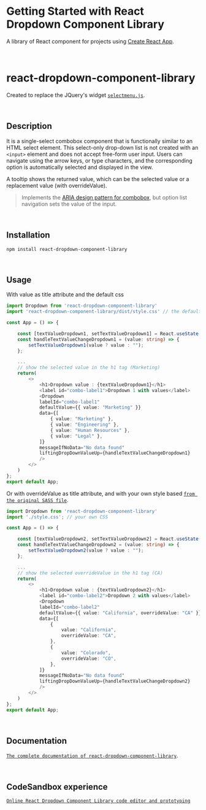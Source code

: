 # Getting Started with React Dropdown Component Library

A library of React component for projects using [Create React App](https://github.com/facebook/create-react-app).

<br />

# react-dropdown-component-library

Created to replace the JQuery's widget [`selectmenu.js`](https://github.com/jquery/jquery-ui/blob/main/ui/widgets/selectmenu.js).

<br />

## Description

It is a single-select combobox component that is functionally similar to an HTML select element. This select-only drop-down list is not created with an `<input>` element and does not accept free-form user input. Users can navigate using the arrow keys, or type characters, and the corresponding option is automatically selected and displayed in the view.

A tooltip shows the returned value, which can be the selected value or a replacement value (with overrideValue).

>  Implements the [ARIA design pattern for combobox](https://www.w3.org/WAI/ARIA/apg/patterns/combobox/), but option list navigation sets the value of the input.

<br />

## Installation

```
npm install react-dropdown-component-library
```

<br />

## Usage

With value as title attribute and the default css

```typescript
import Dropdown from 'react-dropdown-component-library'
import 'react-dropdown-component-library/dist/style.css' // the default CSS

const App = () => {

    const [textValueDropdown1, setTextValueDropdown1] = React.useState("");
    const handleTextValueChangeDropdown1 = (value: string) => {
        setTextValueDropdown1(value ? value : "");
    };

    ...
    // show the selected value in the h1 tag (Marketing)
    return(
        <>            
            <h1>Dropdown value : {textValueDropdown1}</h1>
            <label id="combo-label1">Dropdown 1 with values</label>
            <Dropdown
            labelId="combo-label1"
            defaultValue={{ value: "Marketing" }}
            data={[
                { value: "Marketing" },
                { value: "Engineering" },
                { value: "Human Resources" },
                { value: "Legal" },
            ]}
            messageIfNoData="No data found"
            liftingDropDownValueUp={handleTextValueChangeDropdown1}
            />
        </>
    )
};
export default App;
```

Or with overrideValue as title attribute, and with your own style based [`from the original SASS file`](https://github.com/Lob2018/Lobjois_Yann_14_code_plugin_jQuery_072022/tree/main/src/lib/style.scss).

```typescript
import Dropdown from 'react-dropdown-component-library'
import './style.css'; // your own CSS

const App = () => {

    const [textValueDropdown2, setTextValueDropdown2] = React.useState("");
    const handleTextValueChangeDropdown2 = (value: string) => {
        setTextValueDropdown2(value ? value : "");
    };

    ...
    // show the selected overrideValue in the h1 tag (CA)
    return(
        <>            
            <h1>Dropdown value : {textValueDropdown2}</h1>
            <label id="combo-label2">Dropdown 2 with values</label>
            <Dropdown
            labelId="combo-label2"
            defaultValue={{ value: "California", overrideValue: "CA" }}
            data={[
                {
                    value: "California",
                    overrideValue: "CA",
                },
                {
                    value: "Colorado",
                    overrideValue: "CO",
                },
            ]}
            messageIfNoData="No data found"
            liftingDropDownValueUp={handleTextValueChangeDropdown2}
            />
        </>
    )
};
export default App;
```

<br />

## Documentation

[`The complete documentation of react-dropdown-component-library`](https://lob2018.github.io/Lobjois_Yann_14_code_plugin_jQuery_072022/).

<br />

## CodeSandbox experience

[`Online React Dropdown Component Library code editor and prototyping`](https://codesandbox.io/s/dropdown-pybhpn?file=/src/examples/App.tsx)